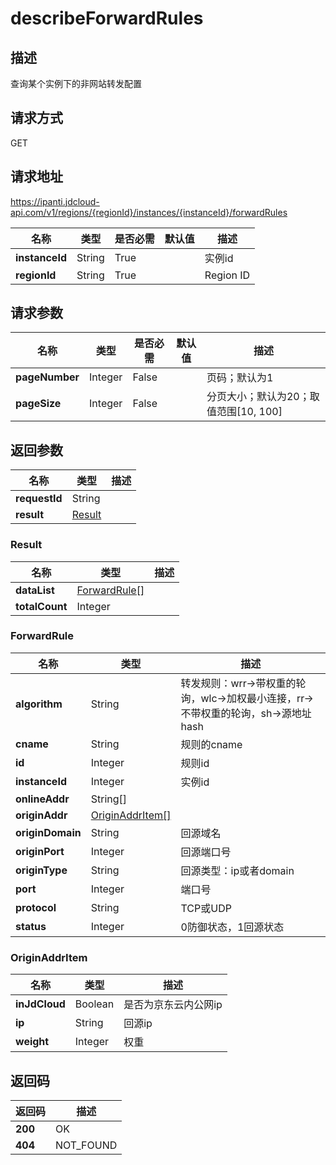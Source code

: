 # describeForwardRules


## 描述
查询某个实例下的非网站转发配置

## 请求方式
GET

## 请求地址
https://ipanti.jdcloud-api.com/v1/regions/{regionId}/instances/{instanceId}/forwardRules

|名称|类型|是否必需|默认值|描述|
|---|---|---|---|---|
|**instanceId**|String|True||实例id|
|**regionId**|String|True||Region ID|

## 请求参数
|名称|类型|是否必需|默认值|描述|
|---|---|---|---|---|
|**pageNumber**|Integer|False||页码；默认为1|
|**pageSize**|Integer|False||分页大小；默认为20；取值范围[10, 100]|


## 返回参数
|名称|类型|描述|
|---|---|---|
|**requestId**|String||
|**result**|[Result](##Result)||


### <a name="Result">Result</a>
|名称|类型|描述|
|---|---|---|
|**dataList**|[ForwardRule[]](##ForwardRule)||
|**totalCount**|Integer||
### <a name="ForwardRule">ForwardRule</a>
|名称|类型|描述|
|---|---|---|
|**algorithm**|String|转发规则：wrr->带权重的轮询，wlc->加权最小连接，rr->不带权重的轮询，sh->源地址hash|
|**cname**|String|规则的cname|
|**id**|Integer|规则id|
|**instanceId**|Integer|实例id|
|**onlineAddr**|String[]||
|**originAddr**|[OriginAddrItem[]](##OriginAddrItem)||
|**originDomain**|String|回源域名|
|**originPort**|Integer|回源端口号|
|**originType**|String|回源类型：ip或者domain|
|**port**|Integer|端口号|
|**protocol**|String|TCP或UDP|
|**status**|Integer|0防御状态，1回源状态|
### <a name="OriginAddrItem">OriginAddrItem</a>
|名称|类型|描述|
|---|---|---|
|**inJdCloud**|Boolean|是否为京东云内公网ip|
|**ip**|String|回源ip|
|**weight**|Integer|权重|

## 返回码
|返回码|描述|
|---|---|
|**200**|OK|
|**404**|NOT_FOUND|
